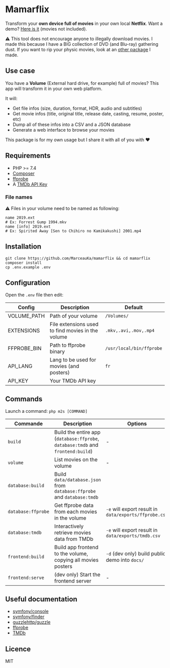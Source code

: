 # Mamarflix

Transform your **own device full of movies** in your own local **Netflix**. Want a demo? [Here is it](https://marceauka.github.io/mamarflix/demo.html) (movies not included).

⚠️ This tool does not encourage anyone to illegally download movies. I made this because I have a BIG collection of DVD (and Blu-ray) gathering dust. If you want to rip your physic movies, look at an [other package](https://github.com/MarceauKa/ffmpeg-generator) I made.

## Use case

You have a **Volume** (External hard drive, for example) full of movies? This app will transform it in your own web platform.

It will:
- Get file infos (size, duration, format, HDR, audio and subtitles)
- Get movie infos (title, original title, release date, casting, resume, poster, etc)
- Dump all of these infos into a CSV and a JSON database
- Generate a web interface to browse your movies

This package is for my own usage but I share it with all of you with ♥️

## Requirements

- PHP >= 7.4
- [Composer](https://getcomposer.org/)
- [ffprobe](https://ffmpeg.org/ffprobe.html)
- A [TMDb API Key](https://www.themoviedb.org/documentation/api)

### File names

⚠️ Files in your volume need to be named as following:
```
name 2019.ext
# Ex: Forrest Gump 1994.mkv
name [info] 2019.ext
# Ex: Spirited Away [Sen to Chihiro no Kamikakushi] 2001.mp4
```

## Installation

```
git clone https://github.com/MarceauKa/mamarflix && cd mamarflix
composer install
cp .env.example .env
```

## Configuration

Open the `.env` file then edit:

| Config | Description | Default |
|--------|-------------|---------|
| VOLUME_PATH | Path of your volume | `/Volumes/` |
| EXTENSIONS | File extensions used to find movies in the volume | `.mkv,.avi,.mov,.mp4` |
| FFPROBE_BIN | Path to ffprobe binary | `/usr/local/bin/ffprobe` |
| API_LANG | Lang to be used for movies (and posters) | `fr` |
| API_KEY | Your TMDb API key | |

## Commands

Launch a command: `php m2s [COMMAND]`

| Commande | Description | Options |
|----------|-------------|---------|
| `build` | Build the entire app (`database:ffprobe`, `database:tmdb` and `frontend:build`) | - |
| `volume` | List movies on the volume | - |
| `database:build` | Build `data/database.json` from `database:ffprobe` and `database:tmdb` |  | 
| `database:ffprobe` | Get ffprobe data from each movies in the volume | `-e` will export result in `data/exports/ffprobe.csv` | 
| `database:tmdb` | Interactively retrieve movies data from TMDb | `-e` will export result in `data/exports/tmdb.csv` | 
| `frontend:build` | Build app frontend to the volume, copying all movies posters | `-d` (dev only) build public demo into `docs/` |
| `frontend:serve` | (dev only) Start the frontend server | - |

## Useful documentation

- [symfony/console](https://symfony.com/doc/5.1/components/console.html)
- [symfony/finder](https://symfony.com/doc/5.1/components/finder.html)
- [guzzlehttp/guzzle](https://docs.guzzlephp.org/en/stable/)
- [ffprobe](https://ffmpeg.org/ffprobe.html)
- [TMDb](https://developers.themoviedb.org/3/getting-started/introduction)

## Licence

MIT